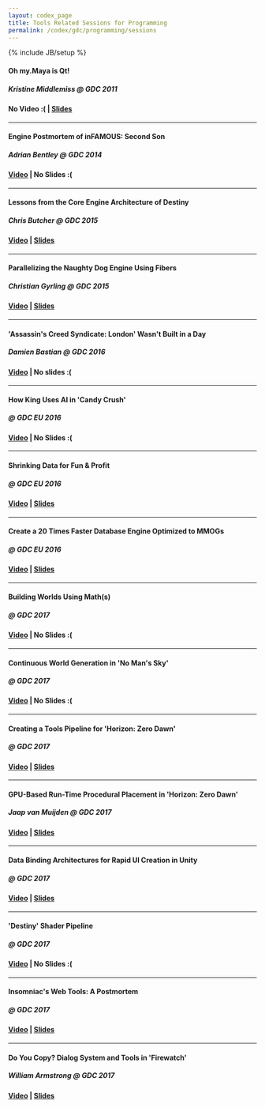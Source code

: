 ```yaml
---
layout: codex_page
title: Tools Related Sessions for Programming
permalink: /codex/gdc/programming/sessions
---
```

{% include JB/setup %}


#### Oh my.Maya is Qt!
##### Kristine Middlemiss @ GDC 2011
#### No Video :( | [Slides](https://www.gdcvault.com/play/1014794/Oh-my-Maya-is-Qt)

------

#### Engine Postmortem of inFAMOUS: Second Son
##### Adrian Bentley @ GDC 2014
#### [Video](http://www.gdcvault.com/play/1020399/Engine-Postmortem-of-inFAMOUS-Second) | No Slides :(

------

#### Lessons from the Core Engine Architecture of Destiny
##### Chris Butcher @ GDC 2015
#### [Video](http://gdcvault.com/play/1022105/Lessons-from-the-Core-Engine) | [Slides](http://gdcvault.com/play/1022106/Lessons-from-the-Core-Engin)

------

#### Parallelizing the Naughty Dog Engine Using Fibers
##### Christian Gyrling @ GDC 2015
#### [Video](http://www.gdcvault.com/play/1022186/Parallelizing-the-Naughty-Dog-Engine) | [Slides](http://www.gdcvault.com/play/1022187/Parallelizing-the-Naughty-Dog-Engin)

------

#### 'Assassin's Creed Syndicate: London' Wasn't Built in a Day
##### Damien Bastian @ GDC 2016
#### [Video](http://www.gdcvault.com/play/1023305/-Assassin-s-Creed-Syndicate) | No slides :(

------

#### How King Uses AI in 'Candy Crush'
##### @ GDC EU 2016
#### [Video](http://www.gdcvault.com/play/1023858/How-King-Uses-AI-in) | No Slides :(

------

#### Shrinking Data for Fun & Profit
##### @ GDC EU 2016
#### [Video](http://www.gdcvault.com/play/1023763/Shrinking-Data-for-Fun) | [Slides](http://www.gdcvault.com/play/1023790/Shrinking-Data-for-Fun)

------

#### Create a 20 Times Faster Database Engine Optimized to MMOGs
##### @ GDC EU 2016
#### [Video](http://www.gdcvault.com/play/1023825/Create-a-20-Times-Faster) | [Slides](http://www.gdcvault.com/play/1023800/Create-a-20-Times-Faster)

------

#### Building Worlds Using Math(s)
##### @ GDC 2017
#### [Video](http://www.gdcvault.com/play/1024514/Building-Worlds-Using) | No Slides :(

------

#### Continuous World Generation in 'No Man's Sky'
##### @ GDC 2017
#### [Video](http://www.gdcvault.com/play/1024265/Continuous-World-Generation-in-No) | No Slides :(

------

#### Creating a Tools Pipeline for 'Horizon: Zero Dawn'
##### @ GDC 2017
#### [Video](http://www.gdcvault.com/play/1024124/Creating-a-Tools-Pipeline-for) | [Slides](http://www.gdcvault.com/play/1024685/Creating-a-Tools-Pipeline-for)

------

#### GPU-Based Run-Time Procedural Placement in 'Horizon: Zero Dawn'
##### Jaap van Muijden @ GDC 2017
#### [Video](https://www.gdcvault.com/play/1024120/GPU-Based-Run-Time-Procedural) | [Slides](https://www.gdcvault.com/play/1024700/GPU-Based-Run-Time-Procedural)

------

#### Data Binding Architectures for Rapid UI Creation in Unity
##### @ GDC 2017
#### [Video](http://www.gdcvault.com/play/1023978/Data-Binding-Architectures-for-Rapid) | [Slides](http://www.gdcvault.com/play/1024453/Data-Binding-Architectures-for-Rapid)

------

#### 'Destiny' Shader Pipeline
##### @ GDC 2017
#### [Video](http://www.gdcvault.com/play/1024231/-Destiny-Shader) | No Slides :(

------

#### Insomniac's Web Tools: A Postmortem
##### @ GDC 2017
#### [Video](http://www.gdcvault.com/play/1023961/Insomniac-s-Web-Tools-A) | [Slides](http://www.gdcvault.com/play/1024465/Insomniac-s-Web-Tools-A)

------

#### Do You Copy? Dialog System and Tools in 'Firewatch'
##### William Armstrong @ GDC 2017
#### [Video](https://www.gdcvault.com/play/1024000/Do-You-Copy-Dialog-System) | [Slides](https://www.gdcvault.com/play/1024415/Do-You-Copy-Dialog-System)